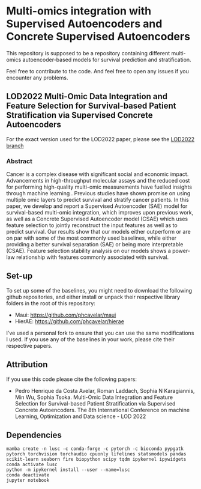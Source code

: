 # Multi-omics integration with Supervised Autoencoders and Concrete Supervised Autoencoders

This repository is supposed to be a repository containing different multi-omics autoencoder-based models for survival prediction and stratification.

Feel free to contribute to the code. And feel free to open any issues if you encounter any problems.

## LOD2022 Multi-Omic Data Integration and Feature Selection for Survival-based Patient Stratification via Supervised Concrete Autoencoders

For the exact version used for the LOD2022 paper, please see the [LOD2022 branch](https://github.com/phcavelar/multi-omics-lusc-tcga/tree/LOD2022)

### Abstract
Cancer is a complex disease with significant social and economic impact. Advancements in high-throughput molecular assays and the reduced cost for performing high-quality multi-omic measurements have fuelled insights through machine learning . Previous studies have shown promise on using multiple omic layers to predict survival and stratify cancer patients. In this paper, we develop and report a Supervised Autoencoder (SAE) model for survival-based multi-omic integration, which improves upon previous work, as well as a Concrete Supervised Autoencoder model (CSAE) which uses feature selection to jointly reconstruct the input features as well as to predict survival. Our results show that our models either outperform or are on par with some of the most commonly used baselines, while either providing a better survival separation (SAE) or being more interpretable (CSAE). Feature selection stability analysis on our models shows a power-law relationship with features commonly associated with survival.

## Set-up

To set up some of the baselines, you might need to download the following github repositories, and either install or unpack their respective library folders in the root of this repository:
* Maui: https://github.com/phcavelar/maui
* HierAE: https://github.com/phcavelar/hierae

I've used a personal fork to ensure that you can use the same modifications I used. If you use any of the baselines in your work, please cite their respective papers.

## Attribution

If you use this code please cite the following papers:
* Pedro Henrique da Costa Avelar, Roman Laddach, Sophia N Karagiannis, Min Wu, Sophia Tsoka. Multi-Omic Data Integration and Feature Selection for Survival-based Patient Stratification via Supervised Concrete Autoencoders. The 8th International Conference on machine Learning, Optimization and Data science - LOD 2022

## Dependencies

```
mamba create -n lusc -c conda-forge -c pytorch -c bioconda pypgatk pytorch torchvision torchaudio cpuonly lifelines statsmodels pandas scikit-learn seaborn fire biopython scipy tqdm ipykernel ipywidgets
conda activate lusc
python -m ipykernel install --user --name=lusc
conda deactivate
jupyter notebook
```

